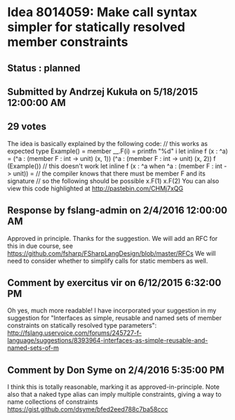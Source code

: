 # Idea 8014059: Make call syntax simpler for statically resolved member constraints #

## Status : planned

## Submitted by Andrzej Kukuła on 5/18/2015 12:00:00 AM

## 29 votes

The idea is basically explained by the following code:
// this works as expected
type Example() =
member __.F(i) = printfn "%d" i
let inline f (x : ^a) =
(^a : (member F : int -> unit) (x, 1))
(^a : (member F : int -> unit) (x, 2))
f (Example())
// this doesn't work
let inline f (x : ^a when ^a : (member F : int -> unit)) =
// the compiler knows that there must be member F and its signature
// so the following should be possible
x.F(1)
x.F(2)
You can also view this code highlighted at http://pastebin.com/CHMj7xQG

## Response by fslang-admin on 2/4/2016 12:00:00 AM

Approved in principle. Thanks for the suggestion.
We will add an RFC for this in due course, see https://github.com/fsharp/FSharpLangDesign/blob/master/RFCs
We will need to consider whether to simplify calls for static members as well.


## Comment by exercitus vir on 6/12/2015 6:32:00 PM

Oh yes, much more readable!
I have incorporated your suggestion in my suggestion for "Interfaces as simple, reusable and named sets of member constraints on statically resolved type parameters": http://fslang.uservoice.com/forums/245727-f-language/suggestions/8393964-interfaces-as-simple-reusable-and-named-sets-of-m

## Comment by Don Syme on 2/4/2016 5:35:00 PM

I think this is totally reasonable, marking it as approved-in-principle.
Note also that a naked type alias can imply multiple constraints, giving a way to name collections of constraints
https://gist.github.com/dsyme/bfed2eed788c7ba58ccc
